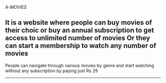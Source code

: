 *A-MOVIES*

It is a website where people can buy movies of their choic
or buy an annual subscription to  get access to unlimited number
of movies 
Or they can start a membership to watch any number of movies
-------------------------------------------------------------

People can navigate through various movies by genre and start watching without any subscription 
by paying just Rs 29



-------------------------------------------------------------
